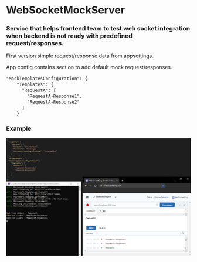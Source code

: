 # WebSocketMockServer

### Service that helps frontend team to test web socket integration when backend is not ready with predefined request/responses.

First version simple request/response data from appsettings.

App config contains section to add default mock request/responses.

```
"MockTemplatesConfiguration": {
    "Templates": {
      "RequestA": [
        "RequestA-Response1",
        "RequestA-Response2"
      ]
    }
```

### Example

![example](Example1.PNG)
